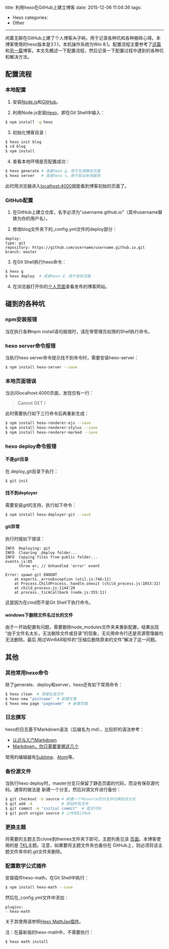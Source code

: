 title: 利用hexo在GitHub上建立博客
date: 2015-12-06 11:04:36
tags:
- Hexo
categories:
- Other
---
闲着无聊在GitHub上建了个人博客~~入了坑~~，用于记录各种坑和各种搬砖心得。本博客使用的hexo版本是3.1.1，本机操作系统为Win 8.1。配置流程主要参考了[这篇](http://www.jianshu.com/p/465830080ea9)和[另一篇](http://xinghao.me/2014/08/24/2014-08-24-blog_setup/)博客。本文先概述一下配置流程，然后记录一下配置过程中遇到的各种坑和解决方法。
<!--more-->

## 配置流程
### 本地配置
1. 安装[Node.js](https://nodejs.org/en/)和[GitHub](https://desktop.github.com/)。

2. 利用Node.js安装[Hexo](http://hexo.io/)，即在Git Shell中输入：
``` bash
$ npm install -g hexo
```

3. 初始化博客目录：
``` bash
$ hexo init blog
$ cd blog
$ npm install
```

4. 查看本地环境是否配置成功：
``` bash
$ hexo generate # 或者hexo g，用于生成静态页面
$ hexo server   # 或者hexo s，用于启动本地服务
```
此时用浏览器进入[localhost:4000](http://localhost:4000/)就能看到博客初始的页面了。

### GitHub配置
1. 在GitHub上建立仓库，名字必须为"username.github.io"（其中username替换为你的用户名）。

2. 修改blog文件夹下的_config.yml文件的deploy部分：
```
deploy:
type: git
repository: https://github.com/username/username.github.io.git
branch: master
```

3. 在Git Shell执行hexo命令：
``` bash
$ hexo g
$ hexo deploy  # 或者hexo d，用于发布页面
```

4. 在浏览器打开你的[个人页面](http://username.github.io/)查看发布的博客网站。

## 碰到的各种坑
### npm安装报错
当在执行各种npm install语句报错时，请在带管理员权限的Shell执行命令。

### hexo server命令报错
当执行hexo server命令提示找不到命令时，需要安装hexo-server：
``` bash
$ npm install hexo-server --save
```

### 本地页面错误
当访问localhost:4000页面，发现仅有一行：
> Cannot GET /

此时需要执行如下三行命令后再重新生成：
``` bash
$ npm install hexo-renderer-ejs --save
$ npm install hexo-renderer-stylus --save
$ npm install hexo-renderer-marked --save
```

### hexo deploy命令报错
#### 不是git目录
在.deploy_git目录下执行：
``` bash
$ git init
```
#### 找不到deployer
需要安装git的支持，执行如下命令：
``` bash
$ npm install hexo-deployer-git --save
```
#### git异常
执行时报如下错误：
```
INFO  Deploying: git
INFO  Clearing .deploy folder...
INFO  Copying files from public folder...
events.js:85
      throw er; // Unhandled 'error' event
            ^
Error: spawn git ENOENT
    at exports._errnoException (util.js:746:11)
    at Process.ChildProcess._handle.onexit (child_process.js:1053:32)
    at child_process.js:1144:20
    at process._tickCallback (node.js:355:11)
```
这是因为在cmd而不是Git Shell下执行命令。

#### windows下删除文件名过长的文件
由于一开始配置有问题，需要删除node_modules文件夹来重新配置，结果出现
“由于文件名太长，无法删除文件或目录”的现象，无论用命令行还是资源管理器均无法删除。最后
用过WinRAR软件的“压缩后删除原来的文件”解决了这一问题。

## 其他
### 其他常用hexo命令
除了generate、deploy和server，hexo还有如下常用命令：
``` bash
$ hexo clean  # 清理生成文件
$ hexo new "postname"  # 新建文章
$ hexo new page "pagename"  # 新建页面
```
### 日志撰写
hexo的日志基于Markdown语法（后缀名为.md），比较好的语法参考：
- [认识与入门Markdown](http://sspai.com/25137)
- [Markdown，你只需要掌握这几个](http://www.tuicool.com/articles/fmeMbqR)

常用的编辑器有[Sublime](http://www.sublimetext.com/)、[Atom](https://atom.io/)等。

### 备份源文件
当执行hexo deploy时，master分支只保留了静态页面的代码，而没有保存源代码。通常的做法是
新建一个分支，然后对源文件进行备份：
``` bash
$ git checkout -b source # 新建一个叫source的分支并切换到该分支
$ git add -A             # 添加所有文件
$ git commit -m "initial commit"  # 提交代码
$ git push origin source # 上传到GitHub
```
### 更换主题
将需要的主题主页clone到themes文件夹下即可。主题列表见该
[页面](https://github.com/hexojs/hexo/wiki/Themes)。本博客使用的是
[TKL](https://github.com/SuperKieran/TKL)主题。注意，如果要将主题文件夹也备份在
GitHub上，则必须将该主题文件夹中的.git文件夹删除。

### 配置数学公式插件
安装插件hexo-math，在Git Shell中执行：
``` bash
$ npm install hexo-math --save
```
然后在_config.yml文件中添加：
```
plugins:
- hexo-math
```
关于其使用请参照[Hexo MathJax插件](http://catx.me/2014/03/09/hexo-mathjax-plugin/)。

注：在最新版的hexo-math中，不需要执行：
``` bash
$ hexo math install
```
